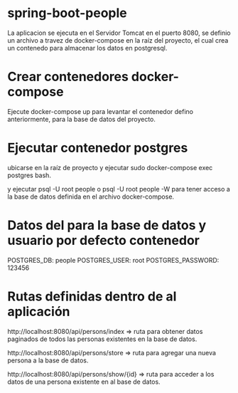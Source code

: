 # spring-boot-people

La aplicacion se ejecuta en el Servidor Tomcat en el puerto 8080, se definio un archivo a travez de docker-compose en la raíz del proyecto, el cual crea un contenedo para almacenar los datos en postgresql.

# Crear contenedores docker-compose
Ejecute docker-compose up para levantar el contenedor defino anteriormente, para la base de datos del proyecto.

# Ejecutar contenedor postgres

ubicarse en la raíz de proyecto y ejecutar sudo docker-compose exec postgres bash.

y ejecutar psql -U root people o psql -U root people -W para tener acceso a la base de datos definida en el archivo docker-compose.

# Datos del para la base de datos y usuario por defecto contenedor 

POSTGRES_DB: people
POSTGRES_USER: root
POSTGRES_PASSWORD: 123456

# Rutas definidas dentro de al aplicación

http://localhost:8080/api/persons/index => ruta para obtener datos paginados de todos las personas existentes en la base de datos.

http://localhost:8080/api/persons/store => ruta para agregar una nueva persona a la base de datos.

http://localhost:8080/api/persons/show/{id} => ruta para acceder a los datos de una persona existente en al base de datos.
